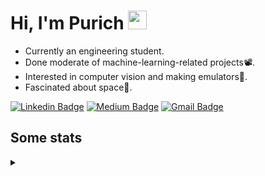 <h1 align="left">Hi, I'm Purich
<img src="https://media.giphy.com/media/hvRJCLFzcasrR4ia7z/giphy.gif" width="30px"/></h1>

* Currently an engineering student.
* Done moderate of machine-learning-related projects:film_projector:.
* Interested in computer vision and making emulators:space_invader:.
* Fascinated about space:milky_way:.

[![Linkedin Badge](https://img.shields.io/badge/-Purich-blue?style=flat-square&logo=Linkedin&logoColor=white&link=https://www.linkedin.com/in/purich-siritip-16b3b3255/)](https://www.linkedin.com/in/purich-siritip-16b3b3255) [![Medium Badge](https://img.shields.io/badge/-@purich-gray?style=flat-square&labelColor=000000&logo=Medium&link=https://medium.com/@phuritsiritip)](https://medium.com/@phuritsiritip)
[![Gmail Badge](https://img.shields.io/badge/-mark.phurit@gmail.com-c14438?style=flat-square&logo=Gmail&logoColor=white&link=mailto:mark.phurit@gmail.com)](mailto:mark.phurit@gmail.com)

## Some stats

<details>
  <summary></summary>
  
  <!--START_SECTION:waka-->
**I'm an Early 🐤** 

```text
🌞 Morning                644 commits         █████████░░░░░░░░░░░░░░░░   36.61 % 
🌆 Daytime                544 commits         ████████░░░░░░░░░░░░░░░░░   30.93 % 
🌃 Evening                506 commits         ███████░░░░░░░░░░░░░░░░░░   28.77 % 
🌙 Night                  65 commits          █░░░░░░░░░░░░░░░░░░░░░░░░   03.70 % 
```


📊 **This Week I Spent My Time On** 

```text
💬 Programming Languages: 
JavaScript               9 mins              ██████████████████░░░░░░░   72.25 % 
HTML                     3 mins              ███████░░░░░░░░░░░░░░░░░░   27.75 % 

🐱‍💻 Projects: 
Lab11                    13 mins             █████████████████████████   100.00 % 
```


<!--END_SECTION:waka-->

  <!--START_SECTION:waka-simple-->

```text
From: 19 January 2023 - To: 01 October 2023

Total Time: 88 hrs 26 mins

Python         66 hrs 59 mins  ███████████████████░░░░░░   75.76 %
Java           10 hrs 57 mins  ███░░░░░░░░░░░░░░░░░░░░░░   12.39 %
GDScript3      2 hrs 34 mins   ▓░░░░░░░░░░░░░░░░░░░░░░░░   02.91 %
C++            1 hr 42 mins    ▒░░░░░░░░░░░░░░░░░░░░░░░░   01.93 %
YAML           50 mins         ▒░░░░░░░░░░░░░░░░░░░░░░░░   00.96 %
Text           43 mins         ▒░░░░░░░░░░░░░░░░░░░░░░░░   00.82 %
```

<!--END_SECTION:waka-simple-->

  <!--![Anurag's GitHub stats](https://github-readme-stats.vercel.app/api?username=vikimark&show_icons=true&theme=gruvbox_light)-->
  
</details>

<!--
**vikimark/vikimark** is a ✨ _special_ ✨ repository because its `README.md` (this file) appears on your GitHub profile.

Here are some ideas to get you started:

- 🔭 I’m currently working on ...
- 🌱 I’m currently learning ...
- 👯 I’m looking to collaborate on ...
- 🤔 I’m looking for help with ...
- 💬 Ask me about ...
- 📫 How to reach me: ...
- 😄 Pronouns: ...
- ⚡ Fun fact: ...
-->
